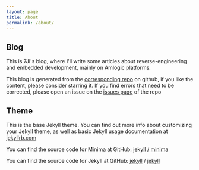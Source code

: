```yaml
---
layout: page
title: About
permalink: /about/
---
```


## Blog

This is 7Ji's blog, where I'll write some articles about reverse-engineering and embedded development, mainly on Amlogic platforms.

This blog is generated from the [corresponding repo](https://github.com/7Ji/7ji.github.io) on github, if you like the content, please consider starring it. If you find errors that need to be corrected, please open an issue on the [issues page](https://github.com/7Ji/7ji.github.io/issues) of the repo

## Theme

This is the base Jekyll theme. You can find out more info about customizing your Jekyll theme, as well as basic Jekyll usage documentation at [jekyllrb.com](https://jekyllrb.com/)

You can find the source code for Minima at GitHub:
[jekyll][jekyll-organization] /
[minima](https://github.com/jekyll/minima)

You can find the source code for Jekyll at GitHub:
[jekyll][jekyll-organization] /
[jekyll](https://github.com/jekyll/jekyll)


[jekyll-organization]: https://github.com/jekyll
